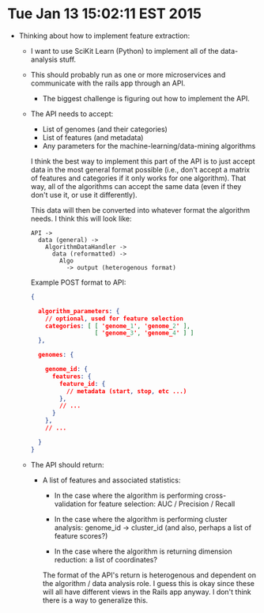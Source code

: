 # Tue Jan 13 15:02:11 EST 2015

- Thinking about how to implement feature extraction:

  - I want to use SciKit Learn (Python) to implement all of the data-analysis
    stuff.

  - This should probably run as one or more microservices and communicate with
    the rails app through an API.

      - The biggest challenge is figuring out how to implement the API.

  - The API needs to accept:

    - List of genomes (and their categories)
    - List of features (and metadata)
    - Any parameters for the machine-learning/data-mining algorithms

    I think the best way to implement this part of the API is to just accept
    data in the most general format possible (i.e., don't accept a matrix of
    features and categories if it only works for one algorithm). That way, all
    of the algorithms can accept the same data (even if they don't use it, or
    use it differently).

    This data will then be converted into whatever format the algorithm needs. I
    think this will look like:

    ```
    API ->
      data (general) ->
        AlgorithmDataHandler ->
          data (reformatted) ->
            Algo
              -> output (heterogenous format)
    ```

    Example POST format to API:

    ```json
    {

      algorithm_parameters: {
        // optional, used for feature selection
        categories: [ [ 'genome_1', 'genome_2' ],
                      [ 'genome_3', 'genome_4' ] ]
      },

      genomes: {

        genome_id: {
          features: {
            feature_id: {
              // metadata (start, stop, etc ...)
            },
            // ...
          }
        },
        // ...

      }
    }
    ```

  - The API should return:

    - A list of features and associated statistics:

      - In the case where the algorithm is performing cross-validation for
        feature selection: AUC / Precision / Recall

      - In the case where the algorithm is performing cluster analysis:
        genome_id -> cluster_id (and also, perhaps a list of feature scores?)

      - In the case where the algorithm is returning dimension reduction: a list
        of coordinates?

      The format of the API's return is heterogenous and dependent on the
      algorithm / data analysis role. I guess this is okay since these will all
      have different views in the Rails app anyway. I don't think there is a way
      to generalize this.
